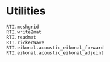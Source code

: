 # Utilities
```@docs
RTI.meshgrid
RTI.write2mat
RTI.readmat
RTI.rickerWave
RTI.eikonal.acoustic_eikonal_forward
RTI.eikonal.acoustic_eikonal_adjoint
```
